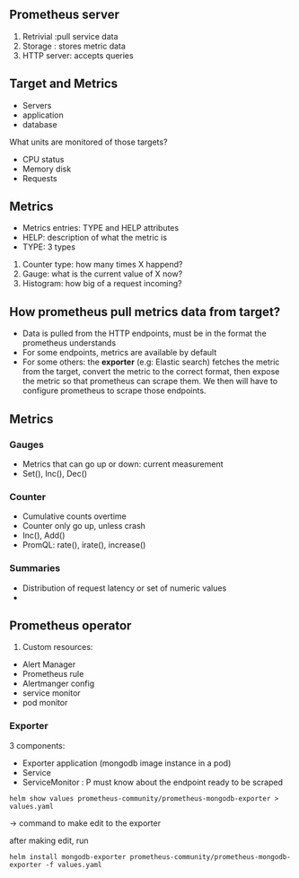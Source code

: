 
## Prometheus server 

1. Retrivial :pull service data 
2. Storage : stores metric data 
3. HTTP server: accepts queries
## Target and Metrics 

- Servers 
- application 
- database

What units are monitored of those targets?
- CPU status
- Memory disk 
- Requests 


## Metrics 

- Metrics entries: TYPE and HELP attributes
- HELP: description of what the metric is 
- TYPE: 3 types 
1. Counter type: how many times X happend? 
2. Gauge: what is the current value of X now? 
3. Histogram: how big of a request incoming? 


## How prometheus pull metrics data from target? 

- Data is pulled from the HTTP endpoints, must be in the format the prometheus understands
- For some endpoints, metrics are available by default
- For some others: the **exporter** (e.g: Elastic search) fetches the metric from the target, convert the metric to the correct format, then expose the metric so that prometheus can scrape them. We then will have to configure prometheus to scrape those endpoints.
## Metrics 

### Gauges 
- Metrics that can go up or down: current measurement 
- Set(), Inc(), Dec()
### Counter
- Cumulative counts overtime 
- Counter only go up, unless crash
- Inc(), Add()
- PromQL: rate(), irate(), increase()
### Summaries
- Distribution of request latency or set of numeric values
-



## Prometheus operator 

1.  Custom resources: 
- Alert Manager
- Prometheus rule
- Alertmanger config
- service monitor
- pod monitor


### Exporter

3 components: 
- Exporter application (mongodb image instance in a pod)
- Service 
- ServiceMonitor : P must know about the endpoint ready to be scraped 

`helm show values prometheus-community/prometheus-mongodb-exporter > values.yaml`

-> command to make edit to the exporter


after making edit, run

`helm install mongodb-exporter prometheus-community/prometheus-mongodb-exporter -f values.yaml`